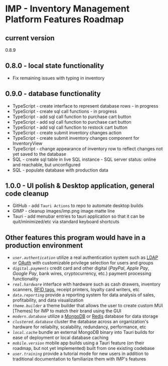 # IMP - Inventory Management Platform Features Roadmap

## current version
0.8.9

## 0.8.0 - local state functionality
- Fix remaining issues with typing in inventory
## 0.9.0 - database functionality
- TypeScript - create interface to represent database rows - in progress
- TypeScript - create sql call functions - in progress
- TypeScript - add sql call function to purchase cart button
- TypeScript - add sql call function to purchase cart button
- TypeScript - add sql call function to restock cart button
- TypeScript - create submit inventory changes action
- TypeScript - create submit inventory changes component for InventoryView
- TypeScript - change appearance of inventory row to reflect changes not yet saved to the database
- SQL - create sql table in live SQL instance - SQL server status: online and reachable, but unconfigured
- SQL - populate database with production data 

## 1.0.0 - UI polish & Desktop application, general code cleanup
- GitHub - add `Tauri Actions` to repo to automate desktop builds
- GIMP - cleanup images/imp.png image matte line
- Tauri - add menubar entries to tauri application so that it can be quit/minimized/etc via standard keyboard shortcuts

## Other features this program would have in a production environment
- _`user.authentication`_ utilize a real authentication system such as [LDAP](https://ldap.com/) or [OAuth](https://oauth.net/) with customizable privilege selection for users and groups
- _`digital.payments`_ credit card and other digital (_PayPal_, _Apple Pay_, _Google Pay_, bank wires, cryptocurrency, etc.) payment processing functionality
- _`real.hardware`_ interface with hardware such as cash drawers, inventory scanners, [RFID tags](https://en.wikipedia.org/wiki/Radio_frequency_identification_and_tracking_device), receipt printers, loyalty card writers, etc
- _`data.reporting`_ provide a reporting system for data analysis of sales, profitability, and data visualization
- _`theme.builder`_ a theme builder that allows the user to create custom MUI [Themes] for IMP to match their brand using the GUI
- _`modern.database`_ utilize a [MongoDB](https://github.com/mongodb/mongo) or [Redis](https://redis.io/) database for data storage
- _`clustered.database`_ cluster the database across an organization's hardware for reliabilty, scalability, redundancy, performance, etc
- _`local.cache`_ bundle an external MongoDB binary into Tauri builds for ease of deployment or local database caching
- _`mobile.version`_ mobile app builds using a Tauri feature (on their roadmap, but not yet implemented) built from one existing codebase
- _`user.training`_ provide a tutorial mode for new users in addition to traditional documentation to familiarize them with IMP's features
